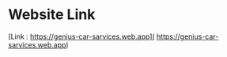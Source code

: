 # Website Link 
[Link :  https://genius-car-sarvices.web.app]( https://genius-car-sarvices.web.app)

